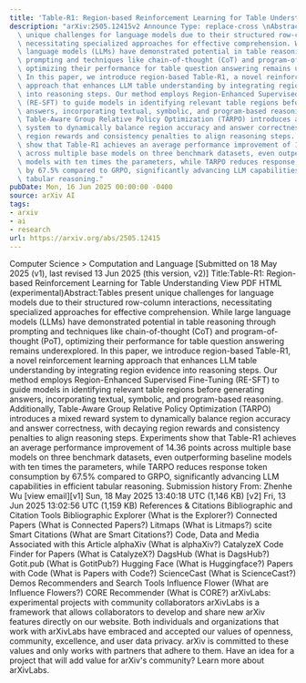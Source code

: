 ```yaml
---
title: 'Table-R1: Region-based Reinforcement Learning for Table Understanding'
description: "arXiv:2505.12415v2 Announce Type: replace-cross \nAbstract: Tables present\
  \ unique challenges for language models due to their structured row-column interactions,\
  \ necessitating specialized approaches for effective comprehension. While large\
  \ language models (LLMs) have demonstrated potential in table reasoning through\
  \ prompting and techniques like chain-of-thought (CoT) and program-of-thought (PoT),\
  \ optimizing their performance for table question answering remains underexplored.\
  \ In this paper, we introduce region-based Table-R1, a novel reinforcement learning\
  \ approach that enhances LLM table understanding by integrating region evidence\
  \ into reasoning steps. Our method employs Region-Enhanced Supervised Fine-Tuning\
  \ (RE-SFT) to guide models in identifying relevant table regions before generating\
  \ answers, incorporating textual, symbolic, and program-based reasoning. Additionally,\
  \ Table-Aware Group Relative Policy Optimization (TARPO) introduces a mixed reward\
  \ system to dynamically balance region accuracy and answer correctness, with decaying\
  \ region rewards and consistency penalties to align reasoning steps. Experiments\
  \ show that Table-R1 achieves an average performance improvement of 14.36 points\
  \ across multiple base models on three benchmark datasets, even outperforming baseline\
  \ models with ten times the parameters, while TARPO reduces response token consumption\
  \ by 67.5% compared to GRPO, significantly advancing LLM capabilities in efficient\
  \ tabular reasoning."
pubDate: Mon, 16 Jun 2025 00:00:00 -0400
source: arXiv AI
tags:
- arxiv
- ai
- research
url: https://arxiv.org/abs/2505.12415
---
```


Computer Science > Computation and Language
[Submitted on 18 May 2025 (v1), last revised 13 Jun 2025 (this version, v2)]
Title:Table-R1: Region-based Reinforcement Learning for Table Understanding
View PDF HTML (experimental)Abstract:Tables present unique challenges for language models due to their structured row-column interactions, necessitating specialized approaches for effective comprehension. While large language models (LLMs) have demonstrated potential in table reasoning through prompting and techniques like chain-of-thought (CoT) and program-of-thought (PoT), optimizing their performance for table question answering remains underexplored. In this paper, we introduce region-based Table-R1, a novel reinforcement learning approach that enhances LLM table understanding by integrating region evidence into reasoning steps. Our method employs Region-Enhanced Supervised Fine-Tuning (RE-SFT) to guide models in identifying relevant table regions before generating answers, incorporating textual, symbolic, and program-based reasoning. Additionally, Table-Aware Group Relative Policy Optimization (TARPO) introduces a mixed reward system to dynamically balance region accuracy and answer correctness, with decaying region rewards and consistency penalties to align reasoning steps. Experiments show that Table-R1 achieves an average performance improvement of 14.36 points across multiple base models on three benchmark datasets, even outperforming baseline models with ten times the parameters, while TARPO reduces response token consumption by 67.5% compared to GRPO, significantly advancing LLM capabilities in efficient tabular reasoning.
Submission history
From: Zhenhe Wu [view email][v1] Sun, 18 May 2025 13:40:18 UTC (1,146 KB)
[v2] Fri, 13 Jun 2025 13:02:56 UTC (1,159 KB)
References & Citations
Bibliographic and Citation Tools
Bibliographic Explorer (What is the Explorer?)
Connected Papers (What is Connected Papers?)
Litmaps (What is Litmaps?)
scite Smart Citations (What are Smart Citations?)
Code, Data and Media Associated with this Article
alphaXiv (What is alphaXiv?)
CatalyzeX Code Finder for Papers (What is CatalyzeX?)
DagsHub (What is DagsHub?)
Gotit.pub (What is GotitPub?)
Hugging Face (What is Huggingface?)
Papers with Code (What is Papers with Code?)
ScienceCast (What is ScienceCast?)
Demos
Recommenders and Search Tools
Influence Flower (What are Influence Flowers?)
CORE Recommender (What is CORE?)
arXivLabs: experimental projects with community collaborators
arXivLabs is a framework that allows collaborators to develop and share new arXiv features directly on our website.
Both individuals and organizations that work with arXivLabs have embraced and accepted our values of openness, community, excellence, and user data privacy. arXiv is committed to these values and only works with partners that adhere to them.
Have an idea for a project that will add value for arXiv's community? Learn more about arXivLabs.